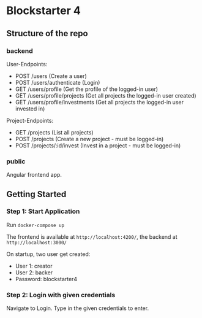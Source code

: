 # Blockstarter 4

## Structure of the repo

### backend

User-Endpoints:

* POST /users (Create a user)
* POST /users/authenticate (Login)
* GET /users/profile (Get the profile of the logged-in user)
* GET /users/profile/projects (Get all projects the logged-in user created)
* GET /users/profile/investments (Get all projects the logged-in user invested in)

Project-Endpoints:
* GET /projects (List all projects)
* POST /projects (Create a new project - must be logged-in)
* POST /projects/:id/invest (Invest in a project - must be logged-in)

### public

Angular frontend app.

## Getting Started

### Step 1: Start Application

Run `docker-compose up`

The frontend is available at `http://localhost:4200/`, the backend at `http://localhost:3000/`

On startup, two user get created:
* User 1: creator
* User 2: backer
* Password: blockstarter4

### Step 2: Login with given credentials

Navigate to Login. Type in the given credentials to enter.